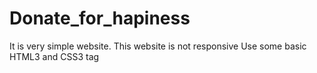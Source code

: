# Donate_for_hapiness
It is very simple website.
This website is not responsive
Use some basic HTML3 and CSS3 tag


